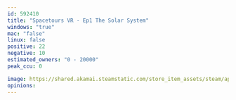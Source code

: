 ```yaml
---
id: 592410
title: "Spacetours VR - Ep1 The Solar System"
windows: "true"
mac: "false"
linux: false
positive: 22
negative: 10
estimated_owners: "0 - 20000"
peak_ccu: 0

image: https://shared.akamai.steamstatic.com/store_item_assets/steam/apps/592410/header.jpg?t=1501345009
opinions:
---
```

